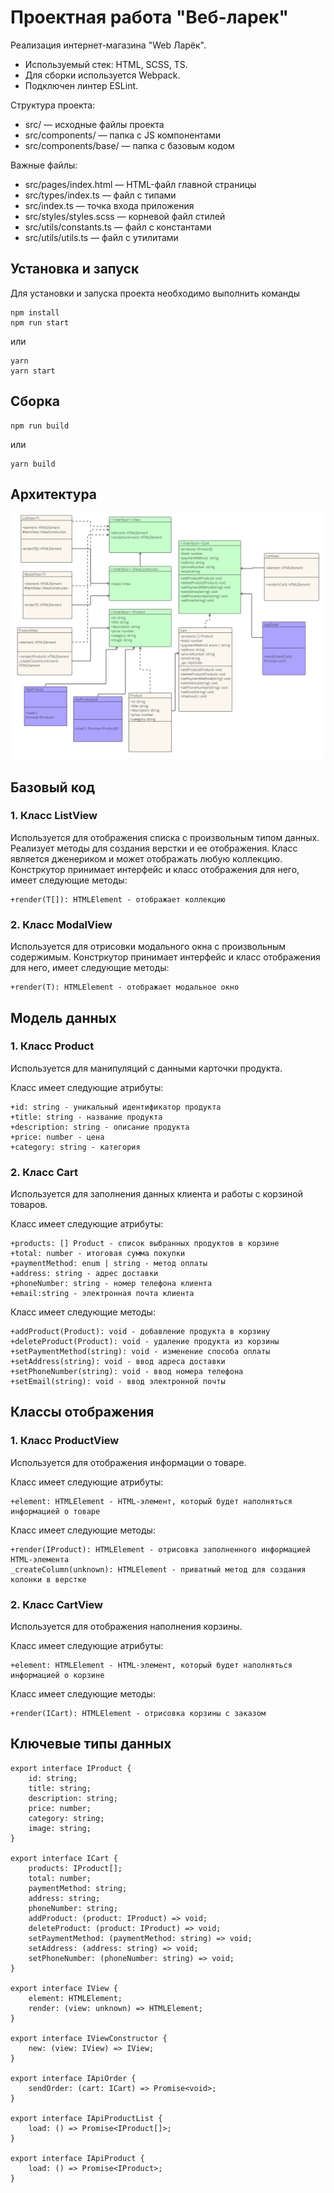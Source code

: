 # Проектная работа "Веб-ларек"

Реализация интернет-магазина "Web Ларёк".

- Используемый стек: HTML, SCSS, TS.
- Для сборки используется Webpack.
- Подключен линтер ESLint.

Структура проекта:

- src/ — исходные файлы проекта
- src/components/ — папка с JS компонентами
- src/components/base/ — папка с базовым кодом

Важные файлы:

- src/pages/index.html — HTML-файл главной страницы
- src/types/index.ts — файл с типами
- src/index.ts — точка входа приложения
- src/styles/styles.scss — корневой файл стилей
- src/utils/constants.ts — файл с константами
- src/utils/utils.ts — файл с утилитами

## Установка и запуск

Для установки и запуска проекта необходимо выполнить команды

```
npm install
npm run start
```

или

```
yarn
yarn start
```

## Сборка

```
npm run build
```

или

```
yarn build
```

## Архитектура

![UML-диаграмма](/UML.jpg)

## Базовый код

### 1. Класс ListView<T>

Используется для отображения списка с произвольным типом данных. Реализует методы для создания верстки и ее отображения.
Класс является дженериком и может отображать любую коллекцию.
Констркутор принимает интерфейс и класс отображения для него, имеет следующие методы:

```
+render(T[]): HTMLElement - отображает коллекцию

```

### 2. Класс ModalView<T>

Используется для отрисовки модального окна с произвольным содержимым.
Констркутор принимает интерфейс и класс отображения для него, имеет следующие методы:

```
+render(T): HTMLElement - отображает модальное окно

```

## Модель данных

### 1. Класс Product

Используется для манипуляций с данными карточки продукта.

Класс имеет следующие атрибуты:

```
+id: string - уникальный идентификатор продукта
+title: string - название продукта
+description: string - описание продукта
+price: number - цена
+category: string - категория

```

### 2. Класс Cart

Используется для заполнения данных клиента и работы с корзиной товаров.

Класс имеет следующие атрибуты:

```
+products: [] Product - список выбранных продуктов в корзине
+total: number - итоговая сумма покупки
+paymentMethod: enum | string - метод оплаты
+address: string - адрес доставки
+phoneNumber: string - номер телефона клиента
+email:string - электронная почта клиента

```

Класс имеет следующие методы:

```
+addProduct(Product): void - добавление продукта в корзину
+deleteProduct(Product): void - удаление продукта из корзины
+setPaymentMethod(string): void - изменение способа оплаты
+setAddress(string): void - ввод адреса доставки
+setPhoneNumber(string): void - ввод номера телефона
+setEmail(string): void - ввод электронной почты

```

## Классы отображения

### 1. Класс ProductView

Используется для отображения информации о товаре.

Класс имеет следующие атрибуты:

```
+element: HTMLElement - HTML-элемент, который будет наполняться информацией о товаре

```

Класс имеет следующие методы:

```
+render(IProduct): HTMLElement - отрисовка заполненного информацией HTML-элемента
_createColumn(unknown): HTMLElement - приватный метод для создания колонки в верстке

```

### 2. Класс CartView

Используется для отображения наполнения корзины.

Класс имеет следующие атрибуты:

```
+element: HTMLElement - HTML-элемент, который будет наполняться информацией о корзине

```

Класс имеет следующие методы:

```
+render(ICart): HTMLElement - отрисовка корзины с заказом

```

## Ключевые типы данных

```
export interface IProduct {
	id: string;
	title: string;
	description: string;
	price: number;
	category: string;
	image: string;
}

export interface ICart {
	products: IProduct[];
	total: number;
	paymentMethod: string;
	address: string;
	phoneNumber: string;
	addProduct: (product: IProduct) => void;
	deleteProduct: (product: IProduct) => void;
	setPaymentMethod: (paymentMethod: string) => void;
	setAddress: (address: string) => void;
	setPhoneNumber: (phoneNumber: string) => void;
}

export interface IView {
	element: HTMLElement;
	render: (view: unknown) => HTMLElement;
}

export interface IViewConstructor {
	new: (view: IView) => IView;
}

export interface IApiOrder {
	sendOrder: (cart: ICart) => Promise<void>;
}

export interface IApiProductList {
	load: () => Promise<IProduct[]>;
}

export interface IApiProduct {
	load: () => Promise<IProduct>;
}

```
